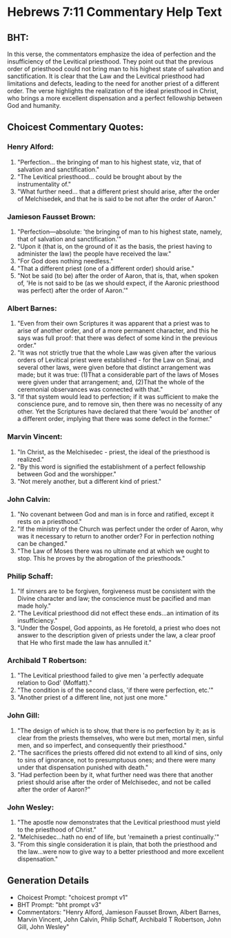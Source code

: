 # Hebrews 7:11 Commentary Help Text

## BHT:
In this verse, the commentators emphasize the idea of perfection and the insufficiency of the Levitical priesthood. They point out that the previous order of priesthood could not bring man to his highest state of salvation and sanctification. It is clear that the Law and the Levitical priesthood had limitations and defects, leading to the need for another priest of a different order. The verse highlights the realization of the ideal priesthood in Christ, who brings a more excellent dispensation and a perfect fellowship between God and humanity.

## Choicest Commentary Quotes:
### Henry Alford:
1. "Perfection... the bringing of man to his highest state, viz, that of salvation and sanctification."
2. "The Levitical priesthood... could be brought about by the instrumentality of."
3. "What further need... that a different priest should arise, after the order of Melchisedek, and that he is said to be not after the order of Aaron."

### Jamieson Fausset Brown:
1. "Perfection—absolute: 'the bringing of man to his highest state, namely, that of salvation and sanctification.'"
2. "Upon it (that is, on the ground of it as the basis, the priest having to administer the law) the people have received the law."
3. "For God does nothing needless."
4. "That a different priest (one of a different order) should arise."
5. "Not be said (to be) after the order of Aaron, that is, that, when spoken of, 'He is not said to be (as we should expect, if the Aaronic priesthood was perfect) after the order of Aaron.'"

### Albert Barnes:
1. "Even from their own Scriptures it was apparent that a priest was to arise of another order, and of a more permanent character, and this he says was full proof: that there was defect of some kind in the previous order."
2. "It was not strictly true that the whole Law was given after the various orders of Levitical priest were established - for the Law on Sinai, and several other laws, were given before that distinct arrangement was made; but it was true: (1)That a considerable part of the laws of Moses were given under that arrangement; and, (2)That the whole of the ceremonial observances was connected with that."
3. "If that system would lead to perfection; if it was sufficient to make the conscience pure, and to remove sin, then there was no necessity of any other. Yet the Scriptures have declared that there 'would be' another of a different order, implying that there was some defect in the former."

### Marvin Vincent:
1. "In Christ, as the Melchisedec - priest, the ideal of the priesthood is realized."
2. "By this word is signified the establishment of a perfect fellowship between God and the worshipper."
3. "Not merely another, but a different kind of priest."

### John Calvin:
1. "No covenant between God and man is in force and ratified, except it rests on a priesthood."
2. "If the ministry of the Church was perfect under the order of Aaron, why was it necessary to return to another order? For in perfection nothing can be changed."
3. "The Law of Moses there was no ultimate end at which we ought to stop. This he proves by the abrogation of the priesthoods."

### Philip Schaff:
1. "If sinners are to be forgiven, forgiveness must be consistent with the Divine character and law; the conscience must be pacified and man made holy."
2. "The Levitical priesthood did not effect these ends...an intimation of its insufficiency."
3. "Under the Gospel, God appoints, as He foretold, a priest who does not answer to the description given of priests under the law, a clear proof that He who first made the law has annulled it."

### Archibald T Robertson:
1. "The Levitical priesthood failed to give men 'a perfectly adequate relation to God' (Moffatt)." 
2. "The condition is of the second class, 'if there were perfection, etc.'" 
3. "Another priest of a different line, not just one more."

### John Gill:
1. "The design of which is to show, that there is no perfection by it; as is clear from the priests themselves, who were but men, mortal men, sinful men, and so imperfect, and consequently their priesthood."
2. "The sacrifices the priests offered did not extend to all kind of sins, only to sins of ignorance, not to presumptuous ones; and there were many under that dispensation punished with death."
3. "Had perfection been by it, what further need was there that another priest should arise after the order of Melchisedec, and not be called after the order of Aaron?"

### John Wesley:
1. "The apostle now demonstrates that the Levitical priesthood must yield to the priesthood of Christ."
2. "Melchisedec...hath no end of life, but 'remaineth a priest continually.'"
3. "From this single consideration it is plain, that both the priesthood and the law...were now to give way to a better priesthood and more excellent dispensation."


## Generation Details
- Choicest Prompt: "choicest prompt v1"
- BHT Prompt: "bht prompt v3"
- Commentators: "Henry Alford, Jamieson Fausset Brown, Albert Barnes, Marvin Vincent, John Calvin, Philip Schaff, Archibald T Robertson, John Gill, John Wesley"
